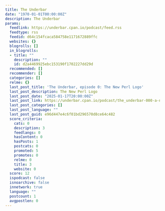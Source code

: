 ```yaml
---
title: The Underbar
date: "1970-01-01T00:00:00Z"
description: The Underbar
params:
  feedlink: https://underbar.cpan.io/podcast/feed.rss
  feedtype: rss
  feedid: d64c154fcaca584758e1171672889ffc
  websites: {}
  blogrolls: []
  in_blogrolls:
  - title: ""
    description: ""
    id: d2a4469925ebc153190f1702227dd29d
  recommended: []
  recommender: []
  categories: []
  relme: {}
  last_post_title: 'The Underbar, episode 0: The New Perl Logo'
  last_post_description: The New Perl Logo
  last_post_date: "2025-01-17T20:00:00Z"
  last_post_link: https://underbar.cpan.io/podcast/the_underbar-000-a-new-logo-for-Perl.mp3
  last_post_categories: []
  last_post_language: ""
  last_post_guid: e96d447e4c6f01bd296570d8ce64c482
  score_criteria:
    cats: 0
    description: 3
    feedlangs: 0
    hasContent: 0
    hasPosts: 1
    postcats: 0
    promoted: 5
    promotes: 0
    relme: 0
    title: 3
    website: 0
  score: 12
  ispodcast: false
  isnoarchive: false
  innetwork: true
  language: ""
  postcount: 1
  avgpostlen: 0
---
```

